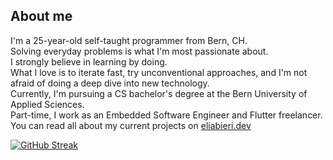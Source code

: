 ## About me
I'm a 25-year-old self-taught programmer from Bern, CH.  
Solving everyday problems is what I'm most passionate about.  
I strongly believe in learning by doing.  
What I love is to iterate fast, try unconventional approaches, and I'm not afraid of doing a deep dive into new technology.  
Currently, I'm pursuing a CS bachelor's degree at the Bern University of Applied Sciences.  
Part-time, I work as an Embedded Software Engineer and Flutter freelancer.  
You can read all about my current projects on [eliabieri.dev](https://eliabieri.dev)

[![GitHub Streak](http://github-readme-streak-stats.herokuapp.com?user=eliabieri&theme=dark&date_format=M%20j%5B%2C%20Y%5D)](https://git.io/streak-stats)

